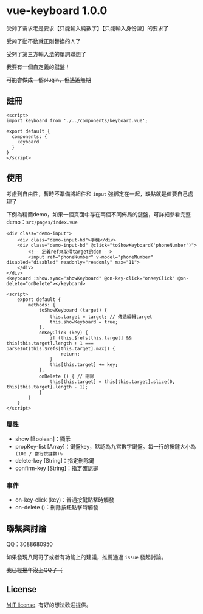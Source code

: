 # vue-keyboard 1.0.0

受夠了需求老是要求【只能輸入純數字】【只能輸入身份證】的要求了

受夠了動不動就正則替換的人了

受夠了第三方輸入法的單詞聯想了

我要有一個自定義的鍵盤！

~~可能會做成一個plugin，但遙遙無期~~

## 註冊

```vue
<script>
import keyboard from './../components/keyboard.vue';

export default {
  components: {
    keyboard
  }
}
</script>
```

## 使用

考慮到自由性，暫時不準備將組件和 `input` 強綁定在一起，缺點就是值要自己處理了

下例為精簡demo，如果一個頁面中存在兩個不同佈局的鍵盤，可詳細參看完整demo：`src/pages/index.vue`

```vue
<div class="demo-input">
    <div class="demo-input-hd">手機</div>
    <div class="demo-input-bd" @click="toShowKeyboard('phoneNumber')">
        <!-- 定義ref來取得target的dom -->
        <input ref="phoneNumber" v-model="phoneNumber" disabled="disabled" readonly="readonly" max="11">
    </div>
</div>
<keyboard :show.sync="showKeyboard" @on-key-click="onKeyClick" @on-delete="onDelete"></keyboard>

<script>
    export default {
        methods: {
            toShowKeyboard (target) {
                this.target = target; // 傳遞編輯target
                this.showKeyboard = true;
            },
            onKeyClick (key) {
                if (this.$refs[this.target] && this[this.target].length + 1 === parseInt(this.$refs[this.target].max)) {
                    return;
                }
                this[this.target] += key;
            },
            onDelete () { // 刪除
                this[this.target] = this[this.target].slice(0, this[this.target].length - 1);
            }
        }
    }
</script>
```

### 屬性

- show [Boolean]：顯示
- propKey-list [Array]：鍵盤key，默認為九宮數字鍵盤。每一行的按鍵大小為 `(100 / 當行按鍵數)%`
- delete-key [String]：指定刪除鍵
- confirm-key [String]：指定確認鍵

### 事件

- on-key-click (key)：普通按鍵點擊時觸發
- on-delete ()：刪除按鈕點擊時觸發

## 聯繫與討論

QQ：3088680950

如果發現八阿哥了或者有功能上的建議，推薦通過 `issue` 發起討論。

~~我已經幾年沒上QQ了（~~

## License

[MIT license](https://opensource.org/licenses/MIT). 有好的想法歡迎提供。
